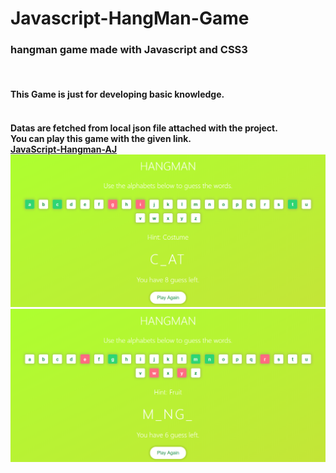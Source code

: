 # Javascript-HangMan-Game
<h3>hangman game made with Javascript and CSS3</h3>
<br>
<h4>This Game is just for developing basic knowledge.<h4>
 <br>
 Datas are fetched from local json file attached with the project.
 <br>
 You can play this game with the given link.
  <br>
  <a href="https://javascript-hangman-aj.netlify.app/">JavaScript-Hangman-AJ</a>
<br>
<img src="img/Screenshot1.png" width="800" >
<br>
<img src="img/Screenshot2.png"  width="800" >
